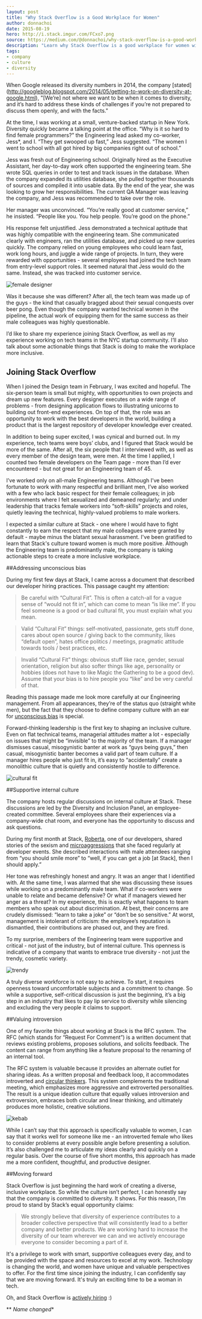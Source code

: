 ```yaml
---
layout: post
title: "Why Stack Overflow is a Good Workplace for Women"
author: donnachoi
date: 2015-08-19
hero: http://i.stack.imgur.com/FCxo7.png
source: https://medium.com/@donnachoi/why-stack-overflow-is-a-good-workplace-for-women-71989189403d
description: "Learn why Stack Overflow is a good workplace for women with this post written by designer Donna Choi"
tags:
- company
- culture 
- diversity
---
```

When Google released its diversity numbers in 2014, the company [stated] (http://googleblog.blogspot.com/2014/05/getting-to-work-on-diversity-at-google.html), "[We’re] not where we want to be when it comes to diversity, and it’s hard to address these kinds of challenges if you’re not prepared to discuss them openly, and with the facts."

At the time, I was working at a small, venture-backed startup in New York. Diversity quickly became a talking point at the office. “Why is it so hard to find female programmers?” the Engineering lead asked my co-worker, Jess*, and I. “They get swooped up fast,” Jess suggested. “The women I went to school with all got hired by big companies right out of school.”

Jess was fresh out of Engineering school. Originally hired as the Executive Assistant, her day-to-day work often supported the engineering team. She wrote SQL queries in order to test and track issues in the database. When the company expanded its utilities database, she pulled together thousands of sources and compiled it into usable data. By the end of the year, she was looking to grow her responsibilities. The current QA Manager was leaving the company, and Jess was recommended to take over the role.

Her manager was unconvinced. “You’re really good at customer service,” he insisted. “People like you. You help people. You’re good on the phone.”

His response felt unjustified. Jess demonstrated a technical aptitude that was highly compatible with the engineering team. She communicated clearly with engineers, ran the utilities database, and picked up new queries quickly. The company relied on young employees who could learn fast, work long hours, and juggle a wide range of projects. In turn, they were rewarded with opportunities - several employees had joined the tech team from entry-level support roles. It seemed natural that Jess would do the same. Instead, she was tracked into customer service.

![female designer](http://i.stack.imgur.com/zPKEn.png)

Was it because she was different? After all, the tech team was made up of the guys - the kind that casually bragged about their sexual conquests over beer pong. Even though the company wanted technical women in the pipeline, the actual work of equipping them for the same success as their male colleagues was highly questionable.

I’d like to share my experience joining Stack Overflow, as well as my experience working on tech teams in the NYC startup community. I’ll also talk about some actionable things that Stack is doing to make the workplace more inclusive.

## Joining Stack Overflow

When I joined the Design team in February, I was excited and hopeful. The six-person team is small but mighty, with opportunities to own projects and dream up new features. Every designer executes on a wide range of problems - from designing application flows to illustrating unicorns to building out front-end experiences. On top of that, the role was an opportunity to work with the best developers in the world, building a product that is the largest repository of developer knowledge ever created.

In addition to being super excited, I was cynical and burned out. In my experience, tech teams were boys’ clubs, and I figured that Stack would be more of the same. After all, the six people that I interviewed with, as well as every member of the design team, were men. At the time I applied, I counted two female developers on the Team page - more than I’d ever encountered - but not great for an Engineering team of 45.

I’ve worked only on all-male Engineering teams. Although I’ve been fortunate to work with many respectful and brilliant men, I’ve also worked with a few who lack basic respect for their female colleagues; in job environments where I felt sexualized and demeaned regularly; and under leadership that tracks female workers into “soft-skills” projects and roles, quietly leaving the technical, highly-valued problems to male workers.

I expected a similar culture at Stack - one where I would have to fight constantly to earn the respect that my male colleagues were granted by default - maybe minus the blatant sexual harassment. I've been gratified to learn that Stack's culture toward women is much more positive. Although the Engineering team is predominantly male, the company is taking actionable steps to create a more inclusive workplace. 

##Addressing unconscious bias

During my first few days at Stack, I came across a document that described our developer hiring practices. This passage caught my attention:

>Be careful with “Cultural Fit”. This is often a catch-all for a vague sense of “would not fit in”, which can come to mean “is like me”. If you feel someone is a good or bad cultural fit, you must explain what you mean.

>Valid “Cultural Fit” things: self-motivated, passionate, gets stuff done, cares about open source / giving back to the community, likes “default open”, hates office politics / meetings, pragmatic attitude towards tools / best practices, etc.

>Invalid “Cultural Fit” things: obvious stuff like race, gender, sexual orientation, religion but also softer things like age, personality or hobbies (does not have to like Magic the Gathering to be a good dev). Assume that your bias is to hire people you “like” and be very careful of that.

Reading this passage made me look more carefully at our Engineering management. From all appearances, they’re of the status quo (straight white men), but the fact that they choose to define company culture with an ear for [unconscious bias](http://www.fastcompany.com/3036627/strong-female-lead/youre-more-biased-than-you-think) is special. 

Forward-thinking leadership is the first key to shaping an inclusive culture. Even on flat technical teams, managerial attitudes matter a lot - especially on issues that might be “invisible” to the majority of the team. If a manager dismisses casual, misogynistic banter at work as “guys being guys,” then casual, misogynistic banter becomes a valid part of team culture. If a manager hires people who just fit in, it’s easy to “accidentally” create a monolithic culture that is quietly and consistently hostile to difference. 

![cultural fit](http://i.stack.imgur.com/ZgXoa.png)

##Supportive internal culture

The company hosts regular discussions on internal culture at Stack. These discussions are led by the Diversity and Inclusion Panel, an employee-created committee. Several employees share their experiences via a company-wide chat room, and everyone has the opportunity to discuss and ask questions. 

During my first month at Stack, [Roberta](https://twitter.com/rla4), one of our developers, shared stories of the sexism and [microaggressions](http://notapattern.net/2014/10/14/ways-men-in-tech-are-unintentionally-sexist/#the-list) that she faced regularly at developer events. She described interactions with male attendees ranging from “you should smile more” to “well, if you can get a job [at Stack], then I should apply.” 

Her tone was refreshingly honest and angry. It was an anger that I identified with. At the same time, I was alarmed that she was discussing these issues while working on a predominantly male team. What if co-workers were unable to relate and became defensive? Or what if managers viewed her anger as a threat? In my experience, this is exactly what happens to team members who speak out about discrimination. At best, their concerns are crudely dismissed: “learn to take a joke” or “don’t be so sensitive.” At worst, management is intolerant of criticism: the employee’s reputation is dismantled, their contributions are phased out, and they are fired. 

To my surprise, members of the Engineering team were supportive and critical - not just of the industry, but of internal culture. This openness is indicative of a company that wants to embrace true diversity - not just the trendy, cosmetic variety. 

![trendy](http://i.stack.imgur.com/yhB5K.png)

A truly diverse workforce is not easy to achieve. To start, it requires openness toward uncomfortable subjects and a commitment to change. So while a supportive, self-critical discussion is just the beginning, it’s a big step in an industry that likes to pay lip service to diversity while silencing and excluding the very people it claims to support.

##Valuing introversion

One of my favorite things about working at Stack is the RFC system. The RFC (which stands for “Request For Comment”) is a written document that reviews existing problems, proposes solutions, and solicits feedback. The content can range from anything like a feature proposal to the renaming of an internal tool. 

The RFC system is valuable because it provides an alternate outlet for sharing ideas. As a written proposal and feedback loop, it accommodates introverted and [circular thinkers](https://2culturetalks.wordpress.com/2013/10/23/are-you-a-circular-or-linear-thinker/). This system complements the traditional meeting, which emphasizes more aggressive and extroverted personalities. The result is a unique ideation culture that equally values introversion and extroversion, embraces both circular and linear thinking, and ultimately produces more holistic, creative solutions.

![kebab](http://i.stack.imgur.com/6QwkX.png)

While I can’t say that this approach is specifically valuable to women, I can say that it works well for someone like me - an introverted female who likes to consider problems at every possible angle before presenting a solution. It’s also challenged me to articulate my ideas clearly and quickly on a regular basis. Over the course of five short months, this approach has made me a more confident, thoughtful, and productive designer.

##Moving forward

Stack Overflow is just beginning the hard work of creating a diverse, inclusive workplace. So while the culture isn’t perfect, I can honestly say that the company is committed to diversity. It shows. For this reason, I’m proud to stand by Stack’s equal opportunity claims:

>We strongly believe that diversity of experience contributes to a broader collective perspective that will consistently lead to a better company and better products. We are working hard to increase the diversity of our team wherever we can and we actively encourage everyone to consider becoming a part of it.

It's a privilege to work with smart, supportive colleagues every day, and to be provided with the space and resources to excel at my work. Technology is changing the world, and women have unique and valuable perspectives to offer. For the first time since joining the industry, I can confidently say that we are moving forward. It's truly an exciting time to be a woman in tech. 

Oh, and Stack Overflow is [actively hiring](http://stackexchange.com/work-here) :)

** *Name changed**
